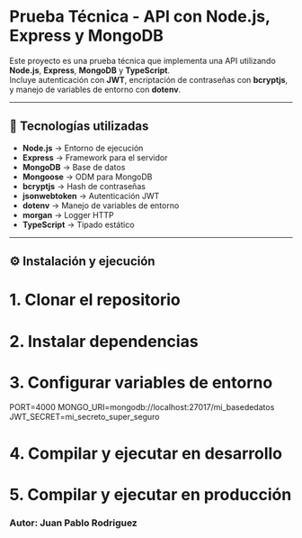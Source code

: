 # Prueba Técnica - API con Node.js, Express y MongoDB

Este proyecto es una prueba técnica que implementa una API utilizando **Node.js**, **Express**, **MongoDB** y **TypeScript**.  
Incluye autenticación con **JWT**, encriptación de contraseñas con **bcryptjs**, y manejo de variables de entorno con **dotenv**.

---

## 🚀 Tecnologías utilizadas
- **Node.js** → Entorno de ejecución  
- **Express** → Framework para el servidor  
- **MongoDB** → Base de datos  
- **Mongoose** → ODM para MongoDB  
- **bcryptjs** → Hash de contraseñas  
- **jsonwebtoken** → Autenticación JWT  
- **dotenv** → Manejo de variables de entorno  
- **morgan** → Logger HTTP  
- **TypeScript** → Tipado estático  

---

## ⚙️ Instalación y ejecución

# 1. Clonar el repositorio
# 2. Instalar dependencias
# 3. Configurar variables de entorno

PORT=4000 MONGO_URI=mongodb://localhost:27017/mi_basededatos JWT_SECRET=mi_secreto_super_seguro

# 4. Compilar y ejecutar en desarrollo
# 5. Compilar y ejecutar en producción

### Autor: Juan Pablo Rodriguez
